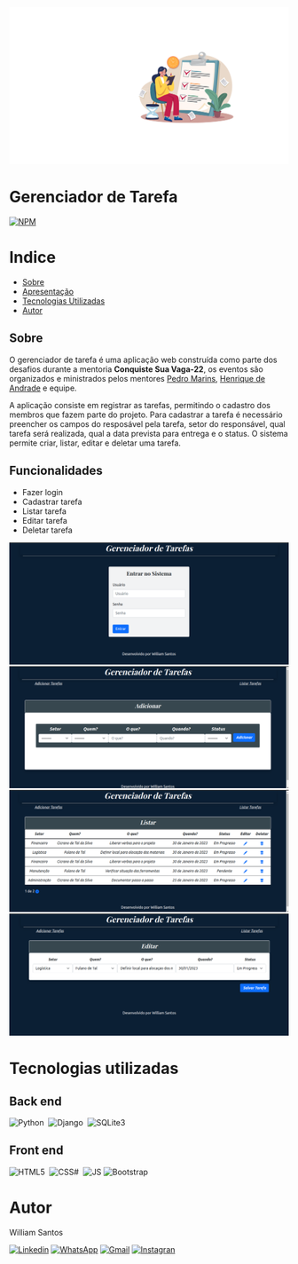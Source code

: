 ![readme](https://github.com/willsantos86/Gerenciador_de_Tarefas/blob/main/assets/banner_readme.svg)


# Gerenciador de Tarefa 
[![NPM](https://img.shields.io/npm/l/react)](https://github.com/willsantos86/Gerenciador_de_Tarefas/blob/main/LICENSE) 

# Indice
- [Sobre](#Sobre)
- [Apresentação](#Apresentação)
- [Tecnologias Utilizadas](#Tecnologias-Utilizadas)
- [Autor](#Autor)

## Sobre

O gerenciador de tarefa é uma aplicação web construída como parte dos desafios durante a mentoria **Conquiste Sua Vaga-22**, os eventos são organizados e ministrados pelos mentores [Pedro Marins](https://www.linkedin.com/in/pedromarins/ "Perfil do LinkedIn"), [Henrique de Andrade](https://www.linkedin.com/in/henrique-de-andrade/ "Perfil LinkedIn") e equipe.

A aplicação consiste em registrar as tarefas, permitindo o cadastro dos membros que fazem parte do projeto. Para cadastrar a tarefa é necessário preencher os campos do resposável pela tarefa, setor do responsável, qual tarefa será realizada, qual a data prevista para entrega e o status.
O sistema permite criar, listar, editar e deletar uma tarefa. 

## Funcionalidades
- Fazer login
- Cadastrar tarefa
- Listar tarefa
- Editar tarefa
- Deletar tarefa

![Login](https://github.com/willsantos86/Gerenciador_de_Tarefas/blob/main/assets/login.png) 
![Adicionar](https://github.com/willsantos86/Gerenciador_de_Tarefas/blob/main/assets/adicionar.png)
![Listar](https://github.com/willsantos86/Gerenciador_de_Tarefas/blob/main/assets/listar.png)
![Editar](https://github.com/willsantos86/Gerenciador_de_Tarefas/blob/main/assets/editar.png)

# Tecnologias utilizadas
## Back end
 ![Python](https://img.shields.io/badge/Python-3776AB?style=for-the-badge&logo=python&logoColor=white)&nbsp;
 ![Django](https://img.shields.io/badge/Django-092E20?style=for-the-badge&logo=django&logoColor=white)&nbsp;
 ![SQLite3](https://img.shields.io/badge/SQLite-07405E?style=for-the-badge&logo=sqlite&logoColor=white)

## Front end
 ![HTML5](https://img.shields.io/badge/HTML5-E34F26?style=for-the-badge&logo=html5&logoColor=white)&nbsp;
 ![CSS#](https://img.shields.io/badge/CSS3-1572B6?style=for-the-badge&logo=css3&logoColor=white)&nbsp;
 ![JS](https://img.shields.io/badge/JavaScript-F7DF1E?style=for-the-badge&logo=javascript&logoColor=black)
 ![Bootstrap](https://img.shields.io/badge/Bootstrap-563D7C?style=for-the-badge&logo=bootstrap&logoColor=white)&nbsp;

# Autor

William Santos

[![Linkedin](https://img.shields.io/badge/LinkedIn-0077B5?style=for-the-badge&logo=linkedin&logoColor=white)](https://www.linkedin.com/in/willsantos86)
[![WhatsApp](https://img.shields.io/badge/WhatsApp-25D366?style=for-the-badge&logo=whatsapp&logoColor=white)](https://wa.me/5571996279764)
[![Gmail](https://img.shields.io/badge/Gmail-D14836?style=for-the-badge&logo=gmail&logoColor=white)](mailto:william.desenvolvedorweb@gmail.com)
[![Instagran](https://img.shields.io/badge/Instagram-E4405F?style=for-the-badge&logo=instagram&logoColor=white)](https://www.instagram.com/willsantos_86)
